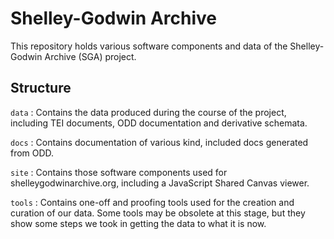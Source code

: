 # Shelley-Godwin Archive

This repository holds various software components and data of the Shelley-Godwin Archive
(SGA) project. 

## Structure

`data` : Contains the data produced during the course of the project, including TEI documents, ODD documentation and derivative schemata.

`docs` : Contains documentation of various kind, included docs generated from ODD.

`site` : Contains those software components used for shelleygodwinarchive.org, including a JavaScript Shared Canvas viewer.

`tools` : Contains one-off and proofing tools used for the creation and curation of our data. Some tools may be obsolete at this stage, but they show some steps we took in getting the data to what it is now.